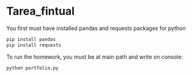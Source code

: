 # Tarea_fintual

You first must have installed pandas and requests packages for python
```bash
pip install pandas
pip install requests
```

To run the homework, you must be at main path and write on console:
```bash
python portfolio.py
```
